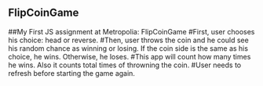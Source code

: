 ## FlipCoinGame
##My First JS assignment at Metropolia: FlipCoinGame
#First, user chooses his choice: head or reverse.
#Then, user throws the coin and he could see his random chance as winning or losing. If the coin side is the same as his choice, he wins. Otherwise, he loses.
#This app will count how many times he wins. Also it counts total times of throwning the coin. 
#User needs to refresh before starting the game again. 
